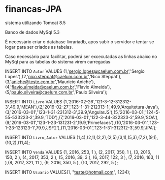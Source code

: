 # financas-JPA

sistema utilizando Tomcat 8.5

Banco de dados MySql 5.3

É necessário criar o database livrariadb, apos subir o servidor e tentar se logar para ser criados as tabelas.

Caso necessário para facilitar, poderá ser excecutadas as linhas abaixo no MySql para as tabelas do sistema virem carregadas

INSERT INTO `Autor` VALUES (1,'sergio.lopes@caelum.com.br','Sergio Lopes'),(2,'nico.steppat@caelum.com.br','Nico Steppat'),(3,'aniche@teste.com.br','Mauricio Aniche'),(4,'flavio.almeida@caelum.com.br','Flavio Almeida'),(5,'paulo.silveira@caelum.com.br','Paulo Silveira');

INSERT INTO `Livro` VALUES (1,'2016-02-26','121-3-12-312312-3',49.9,'MEAN'),(2,'2016-02-27','123-1-31-212313-1',49.9,'Arquitetura Java'),(3,'2016-03-01','123-1-31-231312-3',39.9,'AngularJS'),(5,'2016-03-01','124-5-55-533223-2',39.9,'TDD'),(7,'2016-03-01','122-3-44-322323-2',59.9,'SOA'),(9,'2016-03-01','123-1-23-131231-2',19.9,'Primefaces'),(10,'2016-03-01','123-1-23-123123-1',79.9,'JSF2'),(11,'2016-03-01','123-1-31-312312-3',59.9,'JPA');

INSERT INTO `Livro_Autor` VALUES (1,4),(2,1),(2,2),(2,5),(3,1),(5,3),(7,2),(9,1),(10,2),(11,4);

INSERT INTO `Venda` VALUES (1, 2016, 253, 1 ), (2, 2017, 350, 1 ), (3, 2016, 150, 2 ), (4, 2017, 353, 2 ), (5, 2016, 39, 3 ), (6, 2017, 122, 3 ), (7, 2016, 163, 11 ),(8, 2017, 321, 11 ), (9, 2016, 350, 5 ), (10, 2017, 292, 5 );

INSERT INTO `Usuario` VALUES(1, "teste@hotmail.com", 1234);
